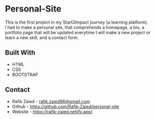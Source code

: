# Personal-Site

This is the first project in my Start2Impact journey (a learning platform).<br>
I had to make a personal site, that comprehends a homepage, a bio, a portfolio page that will be updated everytime I will make a new project or learn a new skill, 
and a contact form.



## Built With

* HTML
* CSS
* BOOTSTRAP

## Contact 

* Rafik Zaied - rafik.zaied96@gmail.com
* Github - https://github.com/Rafik-Zaied/personal-site
* Website - https://rafik-zaied.netlify.app/





